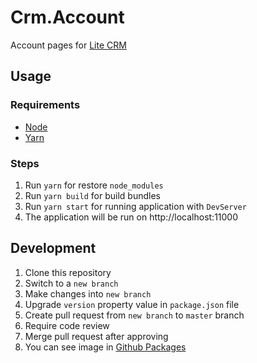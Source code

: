 # Crm.Account

Account pages for [Lite CRM](https://litecrm.org)

## Usage

### Requirements

-   [Node](https://nodejs.org/en/download)
-   [Yarn](https://classic.yarnpkg.com/en/docs/install)

### Steps

1. Run `yarn` for restore `node_modules`
2. Run `yarn build` for build bundles
3. Run `yarn start` for running application with `DevServer`
4. The application will be run on http://localhost:11000

## Development

1. Clone this repository
2. Switch to a `new branch`
3. Make changes into `new branch`
4. Upgrade `version` property value in `package.json` file
5. Create pull request from `new branch` to `master` branch
6. Require code review
7. Merge pull request after approving
8. You can see image in [Github Packages](https://github.com/ajupov/Crm.Account/packages)
